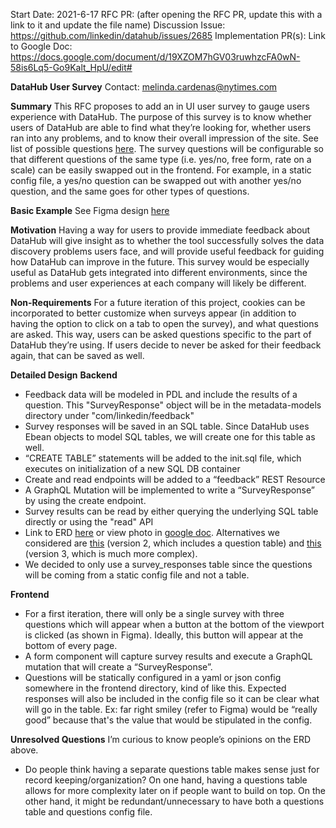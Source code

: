 Start Date: 2021-6-17
RFC PR: (after opening the RFC PR, update this with a link to it and update the file name)
Discussion Issue: https://github.com/linkedin/datahub/issues/2685 
Implementation PR(s): 
Link to Google Doc: https://docs.google.com/document/d/19XZOM7hGV03ruwhzcFA0wN-58is6Lq5-Go9Kalt_HpU/edit#

**DataHub User Survey**
Contact: melinda.cardenas@nytimes.com

**Summary**
This RFC proposes to add an in UI user survey to gauge users experience with DataHub. The purpose of this survey is to know whether users of DataHub are able to find what they’re looking for, whether users ran into any problems, and to know their overall impression of the site. See list of possible questions [here](https://docs.google.com/document/d/1m1GyW-Wkc3nvf1eMa5bt3HFgk0sgMnstmR6gc-c6lgw/edit). The survey questions will be configurable so that different questions of the same type (i.e. yes/no, free form, rate on a scale) can be easily swapped out in the frontend. For example, in a static config file, a yes/no question can be swapped out with another yes/no question, and the same goes for other types of questions. 

**Basic Example**
See Figma design [here](https://www.figma.com/file/slcjP197EJUthWM5q7od3n/DataHub-Survey?node-id=0%3A1)

**Motivation**
Having a way for users to provide immediate feedback about DataHub will give insight as to whether the tool successfully solves the data discovery problems users face, and will provide useful feedback for guiding how DataHub can improve in the future. This survey would be especially useful as DataHub gets integrated into different environments, since the problems and user experiences at each company will likely be different. 

**Non-Requirements**
For a future iteration of this project, cookies can be incorporated to better customize when surveys appear (in addition to having the option to click on a tab to open the survey), and what questions are asked. This way, users can be asked questions specific to the part of DataHub they’re using. If users decide to never be asked for their feedback again, that can be saved as well. 

**Detailed Design**
**Backend** 
- Feedback data will be modeled in PDL and include the results of a question. This "SurveyResponse" object will be in the metadata-models directory under "com/linkedin/feedback"
- Survey responses will be saved in an SQL table. Since DataHub uses Ebean objects to model SQL tables, we will create one for this table as well.
- “CREATE TABLE” statements will be added to the init.sql file, which executes on initialization of a new SQL DB container
- Create and read endpoints will be added to a “feedback” REST Resource 
- A GraphQL Mutation will be implemented to write a “SurveyResponse” by using the create endpoint. 
- Survey results can be read by either querying the underlying SQL table directly or using the "read" API 
- Link to ERD [here](https://dbdiagram.io/d/60d610d5dd6a5971481ffae7) or view photo in [google doc](https://docs.google.com/document/d/19XZOM7hGV03ruwhzcFA0wN-58is6Lq5-Go9Kalt_HpU/edit#). Alternatives we considered are [this](https://dbdiagram.io/d/60d61654dd6a597148200178) (version 2, which includes a question table) and [this](https://dbdiagram.io/d/60d0dc070c1ff875fcd5d251) (version 3, which is much more complex). 
- We decided to only use a survey_responses table since the questions will be coming from a static config file and not a table. 


**Frontend**
- For a first iteration, there will only be a single survey with three questions which will appear when a button at the bottom of the viewport is clicked (as shown in Figma). Ideally, this button will appear at the bottom of every page. 
- A form component will capture survey results and execute a GraphQL mutation that will create a “SurveyResponse”. 
- Questions will be statically configured in a yaml or json config somewhere in the frontend directory, kind of like this. Expected responses will also be included in the config file so it can be clear what will go in the table. Ex: far right smiley (refer to Figma) would be “really good” because that's the value that would be stipulated in the config. 

**Unresolved Questions**
I’m curious to know people’s opinions on the ERD above.
- Do people think having a separate questions table makes sense just for record keeping/organization? On one hand, having a questions table allows for more complexity later on if people want to build on top. On the other hand, it might be redundant/unnecessary to have both a questions table and questions config file. 
